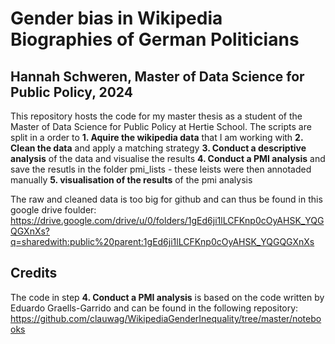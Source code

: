 # Gender bias in Wikipedia Biographies of German Politicians
## Hannah Schweren, Master of Data Science for Public Policy, 2024

This repository hosts the code for my master thesis as a student of the Master of Data Science for Public Policy at Hertie School. The scripts are split in a order to 
**1. Aquire the wikipedia data** that I am working with
**2. Clean the data** and apply a matching strategy
**3. Conduct a descriptive analysis** of the data and visualise the results
**4. Conduct a PMI analysis** and save the resutls in the folder pmi_lists - these leists were then annotaded manually
**5. visualisation of the results** of the pmi analysis

The raw and cleaned data is too big for github and can thus be found in this google drive foulder: https://drive.google.com/drive/u/0/folders/1gEd6ji1lLCFKnp0cOyAHSK_YQGQGXnXs?q=sharedwith:public%20parent:1gEd6ji1lLCFKnp0cOyAHSK_YQGQGXnXs

## Credits

The code in step **4. Conduct a PMI analysis** is based on the code written by Eduardo Graells-Garrido and can be found in the following repository: https://github.com/clauwag/WikipediaGenderInequality/tree/master/notebooks
